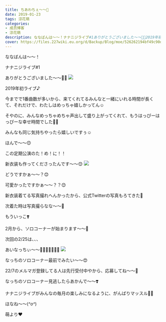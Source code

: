 ```yaml
---
title: ちあわちぇ〜〜🐥
date: 2019-01-23
tags: 涼花萌
categories: 
- 成员博客
- 涼花萌
description: ななばんは〜〜！ナナニジライブ#1ありがとうございました〜〜💓💓2019年初ライブ♪今までで1番曲数が多いから、来てくれてるみんなと一緒にいれる時間...
cover: https://files.227wiki.eu.org/d/Backup/Blog/moe/526262194bf49c90d2cad5ccd8ca7.jpg 
---
```







ななばんは〜〜！




ナナニジライブ#1


ありがとうございました〜〜💓💓
![](https://files.227wiki.eu.org/d/Backup/Blog/moe/526262194bf49c90d2cad5ccd8ca7.jpg)










2019年初ライブ♪



今までで1番曲数が多いから、来てくれてるみんなと一緒にいれる時間が長くて、それだけで、わたしはめっちゃ嬉しかってん☺️


そやのに、みんなめっちゃめちゃ声出して盛り上がってくれて、もうはっぴーはっぴーな幸せ時間でした💓💓



みんなも同じ気持ちやったら嬉しいですぅ☺️










ほんで〜〜😊

この定期公演のた！め！に！！



新衣装も作ってくださったんです〜〜😊
![](https://files.227wiki.eu.org/d/Backup/Blog/moe/526262194bf49c90d2cad5ccd8ca7-01.jpg)




どうですかぁ〜〜？😊



可愛かったですかぁ〜〜？？😊






新衣装着てる写真撮れへんかったから、公式Twitterの写真もろてきた🙈



次着た時は写真撮らなな〜〜📸










もういっこ❣️




2月から、ソロコーナーが始まります〜〜💓






次回の2/25は、、、









あいなっちぃ〜〜💓💓💓💓💓💓💓
![](https://files.227wiki.eu.org/d/Backup/Blog/moe/526262194bf49c90d2cad5ccd8ca7-02.jpg)





なっちのソロコーナー最前でみたい〜〜😍





22/7のメルマガ登録してる人は先行受付中やから、応募してね〜〜💓






なっちのソロコーナー見逃したらあかんで〜〜❣️






ナナニジライブがみんなの毎月の楽しみになるように、がんばりマッスル💪🏻






ほなね〜〜(*^o^*)


萌より❤︎


